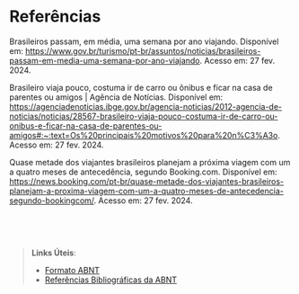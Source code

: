 # Referências

Brasileiros passam, em média, uma semana por ano viajando. Disponível em: <https://www.gov.br/turismo/pt-br/assuntos/noticias/brasileiros-passam-em-media-uma-semana-por-ano-viajando>. Acesso em: 27 fev. 2024.

Brasileiro viaja pouco, costuma ir de carro ou ônibus e ficar na casa de parentes ou amigos | Agência de Notícias. Disponível em: <https://agenciadenoticias.ibge.gov.br/agencia-noticias/2012-agencia-de-noticias/noticias/28567-brasileiro-viaja-pouco-costuma-ir-de-carro-ou-onibus-e-ficar-na-casa-de-parentes-ou-amigos#:~:text=Os%20principais%20motivos%20para%20n%C3%A3o>. Acesso em: 27 fev. 2024.

Quase metade dos viajantes brasileiros planejam a próxima viagem com um a quatro meses de antecedência, segundo Booking.com. Disponível em: <https://news.booking.com/pt-br/quase-metade-dos-viajantes-brasileiros-planejam-a-proxima-viagem-com-um-a-quatro-meses-de-antecedencia-segundo-bookingcom/>. Acesso em: 27 fev. 2024.

‌

‌

> **Links Úteis**:
> - [Formato ABNT](https://www.normastecnicas.com/abnt/trabalhos-academicos/referencias/)
> - [Referências Bibliográficas da ABNT](https://comunidade.rockcontent.com/referencia-bibliografica-abnt/)
